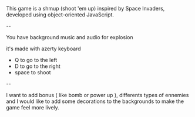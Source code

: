 This game is a shmup (shoot 'em up) inspired by Space Invaders, developed using object-oriented JavaScript.

--

You have background music and audio for explosion

it's made with azerty keyboard 

- Q to go to the left
- D to go to the right
- space to shoot

--

I want to add bonus ( like bomb or power up ), differents types of ennemies and I would like to add some decorations to the backgrounds to make the game feel more lively.